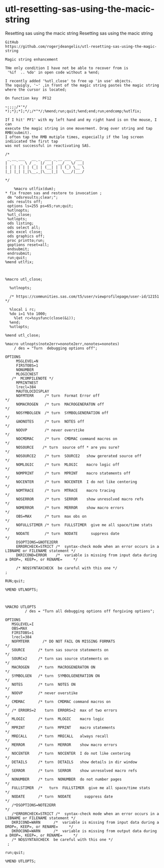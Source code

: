 # utl-resetting-sas-using-the-macic-string
Resetting sas using the macic string
    Resetting sas using the macic string

    GitHub
    https://github.com/rogerjdeangelis/utl-resetting-sas-using-the-magic-string

    Magic string enhancement

    THe only condition I have not be able to recover from is
     '%if  .. %do' in open code without a %end;

    I recently added '%utl_close' to free up 'in use' objects.
    The squigly, '~' ,in front of the magic string pastes the magic string where the cursor is located;

    On function key  PF12

    ~;;;;/*'*/ *);*};*];*/;/*"*/;%mend;run;quit;%end;end;run;endcomp;%utlfix;

    If I hit' PF1' with my left hand and my right hand is on the mouse, I can
    execute the magic string in one moverment. Drag over string and tap RMB(submit).
    I often tap the RMB mutiple times, especially if the log screen indiicated the first tap
    was not successful in reactivating SAS.

    /*
     _ __ ___   __ _  ___ _ __ ___  ___
    | `_ ` _ \ / _` |/ __| `__/ _ \/ __|
    | | | | | | (_| | (__| | | (_) \__ \
    |_| |_| |_|\__,_|\___|_|  \___/|___/

    */

        %macro utlfix(dum);                              
    * fix frozen sas and restore to invocation ;     
     dm "odsresults;clear;";                         
     ods results off;                                
     options ls=255 ps=65;run;quit;                  
     %utlnopts;                                      
     %utl_close;                                     
     %utlopts;                                       
     ods listing;                                    
     ods select all;                                 
     ods excel close;                                
     ods graphics off;                               
     proc printto;run;                               
     goptions reset=all;                             
     endsubmit;                                      
     endrsubmit;                                     
     run;quit;                                       
    %mend utlfix;                                    



    %macro utl_close;

      %utlnopts;

      /* https://communities.sas.com/t5/user/viewprofilepage/user-id/12151 */

      %local i rc;
      %do i=1 %to 1000;
        %let rc=%sysfunc(close(&i));
      %end;
      %utlopts;

    %mend utl_close;

    %macro utlnopts(note2err=nonote2err,nonotes=nonotes)
        / des = "Turn  debugging options off";

    OPTIONS
         MSGLEVEL=N
         FIRSTOBS=1
         NONUMBER
         MLOGICNEST
       /*  MCOMPILENOTE */
         MPRINTNEST
         lrecl=384
         MAUTOLOCDISPLAY
         NOFMTERR     /* turn  Format Error off                           */
         NOMACROGEN   /* turn  MACROGENERATON off                         */
         NOSYMBOLGEN  /* turn  SYMBOLGENERATION off                       */
         &NONOTES     /* turn  NOTES off                                  */
         NOOVP        /* never overstike                                  */
         NOCMDMAC     /* turn  CMDMAC command macros on                   */
         NOSOURCE    /* turn  source off * are you sure?                 */
         NOSOURCE2    /* turn  SOURCE2   show gererated source off        */
         NOMLOGIC     /* turn  MLOGIC    macro logic off                  */
         NOMPRINT     /* turn  MPRINT    macro statements off             */
         NOCENTER     /* turn  NOCENTER  I do not like centering          */
         NOMTRACE     /* turn  MTRACE    macro tracing                    */
         NOSERROR     /* turn  SERROR    show unresolved macro refs       */
         NOMERROR     /* turn  MERROR    show macro errors                */
         OBS=MAX      /* turn  max obs on                                 */
         NOFULLSTIMER /* turn  FULLSTIMER  give me all space/time stats   */
         NODATE       /* turn  NODATE      suppress date                  */
         DSOPTIONS=&NOTE2ERR
         ERRORCHECK=STRICT /*  syntax-check mode when an error occurs in a LIBNAME or FILENAME statement */
         DKRICOND=ERROR    /*  variable is missing from input data during a DROP=, KEEP=, or RENAME=     */

         /* NO$SYNTAXCHECK  be careful with this one */
    ;

    RUN;quit;

    %MEND UTLNOPTS;



    %MACRO UTLOPTS
             / des = "Turn all debugging options off forgiving options";

    OPTIONS
       MSGLEVEL=I
       OBS=MAX
       FIRSTOBS=1
       lrecl=384
       NOFMTERR      /* DO NOT FAIL ON MISSING FORMATS                              */
       SOURCE      /* turn sas source statements on                               */
       SOURCe2     /* turn sas source statements on                               */
       MACROGEN    /* turn  MACROGENERATON ON                                     */
       SYMBOLGEN   /* turn  SYMBOLGENERATION ON                                   */
       NOTES       /* turn  NOTES ON                                              */
       NOOVP       /* never overstike                                             */
       CMDMAC      /* turn  CMDMAC command macros on                              */
       /* ERRORS=2    turn  ERRORS=2  max of two errors                           */
       MLOGIC      /* turn  MLOGIC    macro logic                                 */
       MPRINT      /* turn  MPRINT    macro statements                            */
       MRECALL     /* turn  MRECALL   always recall                               */
       MERROR      /* turn  MERROR    show macro errors                           */
       NOCENTER    /* turn  NOCENTER  I do not like centering                     */
       DETAILS     /* turn  DETAILS   show details in dir window                  */
       SERROR      /* turn  SERROR    show unresolved macro refs                  */
       NONUMBER    /* turn  NONUMBER  do not number pages                         */
       FULLSTIMER  /*   turn  FULLSTIMER  give me all space/time stats            */
       NODATE      /* turn  NODATE      suppress date                             */
       /*DSOPTIONS=NOTE2ERR                                                                              */
       /*ERRORCHECK=STRICT /*  syntax-check mode when an error occurs in a LIBNAME or FILENAME statement */
       DKRICOND=WARN      /*  variable is missing from input data during a DROP=, KEEP=, or RENAME=     */
       DKROCOND=WARN      /*  variable is missing from output data during a DROP=, KEEP=, or RENAME=     */
       /* NO$SYNTAXCHECK  be careful with this one */
     ;

    run;quit;

    %MEND UTLOPTS;


